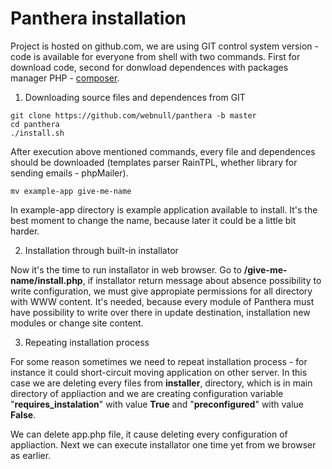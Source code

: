 Panthera installation
=====================

Project is hosted on github.com, we are using GIT control system version - code is available for everyone from shell with two commands. First for download code, second for donwload dependences with packages manager PHP -  [composer](http://getcomposer.org/).

1. Downloading source files and dependences from GIT
  
  ```
  git clone https://github.com/webnull/panthera -b master
  cd panthera
  ./install.sh
  ```

  After execution above mentioned commands, every file and dependences should be downloaded (templates parser RainTPL, whether library for sending emails - phpMailer).

  ```
  mv example-app give-me-name
  ```

  In example-app directory is example application available to install. It's the best moment to change the name, because later it could be a little bit harder.

2. Installation through built-in installator

  Now it's the time to run installator in web browser. Go to __**/give-me-name/install.php**__, if installator return message about absence possibility to write configuration, we must give appropiate permissions for all directory with WWW content. It's needed, because every module of Panthera must have possibility to write over there in update destination, installation new modules or change site content.

3. Repeating installation process

  For some reason sometimes we need to repeat installation process - for instance it could short-circuit moving application on other server.
  In this case we are deleting every files from **installer**, directory, which is in main directory of appliaction and we are creating configuration variable "**__requires_instalation__**" with value **True** and "**__preconfigured__**" with value **False**.
  
  We can delete app.php file, it cause deleting every configuration of appliaction.
  Next we can execute installator one time yet from we browser as earlier.
